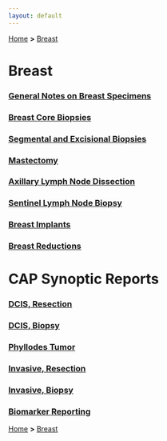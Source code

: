 ```yaml
---
layout: default
---
```

[Home](./../) **>** [Breast](./breast.html)

# Breast
### [General Notes on Breast Specimens](./generalbreast.html)
### [Breast Core Biopsies](./breastcore.html)
### [Segmental and Excisional Biopsies](./segmental.html)
### [Mastectomy](./mastectomy.html)
### [Axillary Lymph Node Dissection](./axillarynode.html)
### [Sentinel Lymph Node Biopsy](./sentinelnode.html)
### [Breast Implants](./breastimplant.html)
### [Breast Reductions](./breastreduction.html)

# CAP Synoptic Reports
### [DCIS, Resection](https://documents.cap.org/protocols/Breast.DCIS_4.4.0.0.REL_CAPCP.pdf)
### [DCIS, Biopsy](https://documents.cap.org/protocols/Breast.DCIS.Bx_1.0.1.0.REL_CAPCP.pdf)
### [Phyllodes Tumor](https://documents.cap.org/protocols/Breast.Phyllodes_1.1.0.1.REL_CAPCP.pdf)
### [Invasive, Resection](https://documents.cap.org/protocols/Breast.Invasive_4.8.0.0.REL_CAPCP.pdf)
### [Invasive, Biopsy](https://documents.cap.org/protocols/Breast.Invasive.Bx_1.1.1.2.REL_CAPCP.pdf)
### [Biomarker Reporting](https://documents.cap.org/protocols/Breast.Bmk_1.5.0.0.REL_CAPCP.pdf)

[Home](./../) **>** [Breast](./breast.html)
